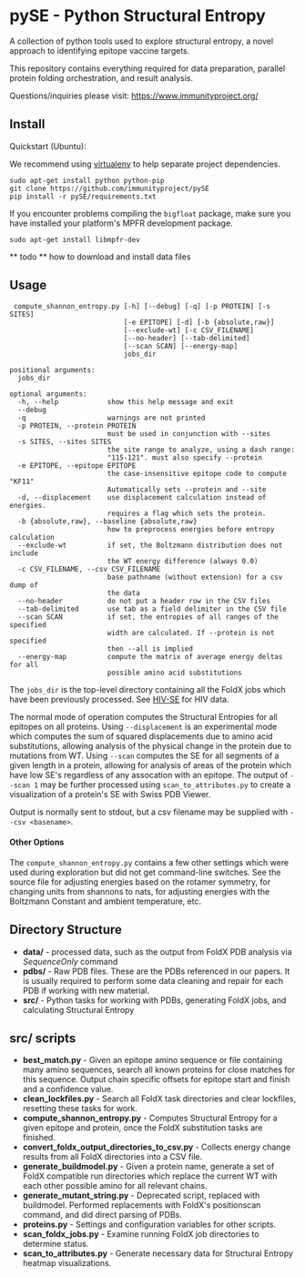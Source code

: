 # pySE - Python Structural Entropy

A collection of python tools used to explore structural entropy, a novel approach to identifying epitope vaccine targets.

This repository contains everything required for data preparation, parallel protein folding orchestration, and result analysis.

Questions/inquiries please visit: https://www.immunityproject.org/


## Install

Quickstart (Ubuntu):

We recommend using [virtualenv](https://github.com/pypa/virtualenv) to help separate project dependencies.


```
sudo apt-get install python python-pip
git clone https://github.com/immunityproject/pySE
pip install -r pySE/requirements.txt
```

If you encounter problems compiling the `bigfloat` package, make sure
you have installed your platform's MPFR development package.
```
sudo apt-get install libmpfr-dev
```

** todo ** how to download and install data files


## Usage

```
 compute_shannon_entropy.py [-h] [--debug] [-q] [-p PROTEIN] [-s SITES]
                            [-e EPITOPE] [-d] [-b {absolute,raw}]
                            [--exclude-wt] [-c CSV_FILENAME]
                            [--no-header] [--tab-delimited]
                            [--scan SCAN] [--energy-map]
                            jobs_dir

positional arguments:
  jobs_dir

optional arguments:
  -h, --help            show this help message and exit
  --debug
  -q                    warnings are not printed
  -p PROTEIN, --protein PROTEIN
                        must be used in conjunction with --sites
  -s SITES, --sites SITES
                        the site range to analyze, using a dash range:
                        "115-121". must also specify --protein
  -e EPITOPE, --epitope EPITOPE
                        the case-insensitive epitope code to compute "KF11"
                        Automatically sets --protein and --site
  -d, --displacement    use displacement calculation instead of energies.
                        requires a flag which sets the protein.
  -b {absolute,raw}, --baseline {absolute,raw}
                        how to preprocess energies before entropy calculation
  --exclude-wt          if set, the Boltzmann distribution does not include
                        the WT energy difference (always 0.0)
  -c CSV_FILENAME, --csv CSV_FILENAME
                        base pathname (without extension) for a csv dump of
                        the data
  --no-header           do not put a header row in the CSV files
  --tab-delimited       use tab as a field delimiter in the CSV file
  --scan SCAN           if set, the entropies of all ranges of the specified
                        width are calculated. If --protein is not specified
                        then --all is implied
  --energy-map          compute the matrix of average energy deltas for all
                        possible amino acid substitutions
```

The `jobs_dir` is the top-level directory containing all the FoldX jobs
which have been previously processed.  See
[HIV-SE](https://github.com/immunityproject/HIV-SE) for HIV data.

The normal mode of operation computes the Structural Entropies for all
epitopes on all proteins.  Using `--displacement` is an experimental
mode which computes the sum of squared displacements due to amino acid
substitutions, allowing analysis of the physical change in the protein
due to mutations from WT.  Using `--scan` computes the SE for all
segments of a given length in a protein, allowing for analysis of areas
of the protein which have low SE's regardless of any assocation with an
epitope.  The output of `--scan 1` may be further processed using
`scan_to_attributes.py` to create a visualization of a protein's SE with
Swiss PDB Viewer.

Output is normally sent to stdout, but a csv filename may be supplied
with `--csv <basename>`.

#### Other Options

The `compute_shannon_entropy.py` contains a few other settings which
were used during exploration but did not get command-line switches.  See
the source file for adjusting energies based on the rotamer symmetry,
for changing units from shannons to nats, for adjusting energies with
the Boltzmann Constant and ambient temperature, etc.


## Directory Structure


* **data/** - processed data, such as the output from FoldX PDB analysis via *SequenceOnly* command
*  **pdbs/** - Raw PDB files.  These are the PDBs referenced in our papers.  It is usually required to perform some data cleaning and repair for each PDB if working with new material.
*  **src/** - Python tasks for working with PDBs, generating FoldX jobs, and calculating Structural Entropy


## src/ scripts
* **best_match.py** - Given an epitope amino sequence or file containing many amino sequences, search all known proteins for close matches for this sequence.  Output chain specific offsets for epitope start and finish and a confidence value.
* **clean_lockfiles.py** - Search all FoldX task directories and clear lockfiles, resetting these tasks for work.
* **compute_shannon_entropy.py** -  Computes Structural Entropy for a given epitope and protein, once the FoldX substitution tasks are finished.
* **convert_foldx_output_directories_to_csv.py** - Collects energy change results from all FoldX directories into a CSV file.
* **generate_buildmodel.py** - Given a protein name, generate a set of FoldX compatible run directories which replace the current WT with each other possible amino for all relevant chains.
* **generate_mutant_string.py** - Deprecated script, replaced with buildmodel.  Performed replacements with FoldX's positionscan command, and did direct parsing of PDBs. 
* **proteins.py** - Settings and configuration variables for other scripts.
* **scan_foldx_jobs.py** - Examine running FoldX job directories to determine status.
* **scan_to_attributes.py** - Generate necessary data for Structural Entropy heatmap visualizations.

